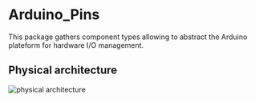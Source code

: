 # Arduino_Pins
This package gathers component types allowing to abstract the Arduino plateform for hardware I/O management.

## Physical architecture

![physical architecture](http://www.plantuml.com/plantuml/proxy?cache=no&src=https://raw.github.com/HomeMadeBots/Arduino_Pins/master/doc/Arduino_Pins.iuml)
